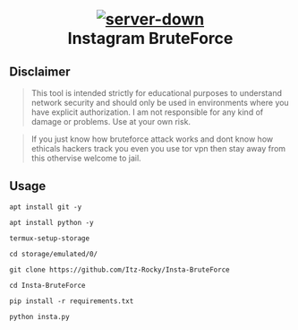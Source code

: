 <h1 align="center">
  <br>
  <a href="https://github.com/Itz-Rocky/Insta-BruteForce"><img src="https://iili.io/36BuzNV.png" alt="server-down"></a>
  <br>
  Instagram BruteForce
  <br>
</h1>


## Disclaimer 

>This tool is intended strictly for educational purposes to understand network security and should only be used in environments where you have explicit authorization.
>I am not responsible for any kind of damage or problems. Use at your own risk.

>If you just know how bruteforce attack works and dont know how ethicals hackers track you even you use tor vpn then stay away from this othervise welcome to jail.

## Usage

```shell script
apt install git -y
```

```shell script
apt install python -y
```

```shell script
termux-setup-storage
```

```shell script
cd storage/emulated/0/ 
```

```shell script
git clone https://github.com/Itz-Rocky/Insta-BruteForce
```

```shell script
cd Insta-BruteForce
```

```shell script
pip install -r requirements.txt
```

```shell script
python insta.py
```

</p>
